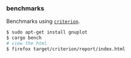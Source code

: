 ### benchmarks

Benchmarks using [`criterion`](https://github.com/bheisler/criterion.rs).

```sh
$ sudo apt-get install gnuplot
$ cargo bench
# view the html
$ firefox target/criterion/report/index.html
```